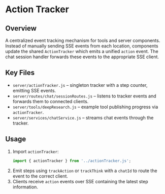 # Action Tracker

## Overview

A centralized event tracking mechanism for tools and server components. Instead of manually sending SSE events from each location, components update the shared `ActionTracker` which emits a unified `action` event. The chat session handler forwards these events to the appropriate SSE client.

## Key Files

- `server/actionTracker.js` – singleton tracker with a step counter, emitting SSE events.
- `server/routes/chat/sessionRoutes.js` – listens to tracker events and forwards them to connected clients.
- `server/tools/deepResearch.js` – example tool publishing progress via `actionTracker`.
- `server/services/chatService.js` – streams chat events through the tracker.

## Usage

1. Import `actionTracker`:
   ```javascript
   import { actionTracker } from '../actionTracker.js';
   ```
2. Emit steps using `trackAction` or `trackThink` with a `chatId` to route the event to the correct client.
3. Clients receive `action` events over SSE containing the latest step information.
